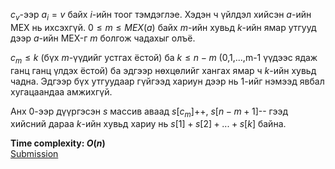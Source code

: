 $c_v$-ээр $a_i=v$ байх $i$-ийн тоог тэмдэглэе. Хэдэн ч үйлдэл хийсэн $a$-ийн MEX нь ихсэхгүй. $0 \le m \le MEX(a)$ байх $m$-ийн хувьд $k$-ийн ямар утгууд дээр $a$-ийн MEX-г $m$ болгож чадахыг олъё.

$c_m \le k$ (бүх $m$-үүдийг устгах ёстой) ба $k \le n-m$ (0,1,...,m-1 үүдээс ядаж ганц ганц үлдэх ёстой) ба эдгээр нөхцөлийг хангах ямар ч $k$-ийн хувьд чадна. Эдгээр бүх утгуудаар гүйгээд хариун дээр нь 1-ийг нэмээд явбал хугацаандаа амжихгүй.

Анх 0-ээр дүүргэсэн $s$ массив аваад $s[c_m]$++, $s[n-m+1]$-- гээд хийсний дараа $k$-ийн хувьд хариу нь $s[1]+s[2]+...+s[k]$ байна.

**Time complexity: $O(n)$**\
[Submission](https://codeforces.com/contest/2123/submission/326839880)